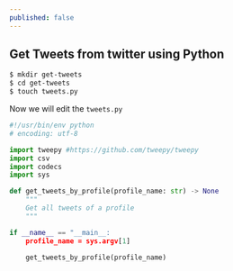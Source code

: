 ```yaml
---
published: false
---
```

## Get Tweets from twitter using Python

```bash
$ mkdir get-tweets
$ cd get-tweets
$ touch tweets.py
```

Now we will edit the `tweets.py`

```python
#!/usr/bin/env python
# encoding: utf-8

import tweepy #https://github.com/tweepy/tweepy
import csv
import codecs
import sys

def get_tweets_by_profile(profile_name: str) -> None
    """
    Get all tweets of a profile
    """

if __name__ == "__main__:
    profile_name = sys.argv[1]
    
    get_tweets_by_profile(profile_name)
```
